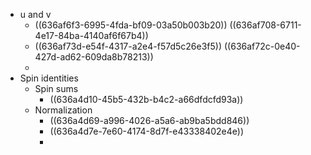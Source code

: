 - u and v
	- ((636af6f3-6995-4fda-bf09-03a50b003b20))
	  ((636af708-6711-4e17-84ba-4140af6f67b4))
	- ((636af73d-e54f-4317-a2e4-f57d5c26e3f5))
	  ((636af72c-0e40-427d-ad62-609da8b78213))
	-
- Spin identities
	- Spin sums
		- ((636a4d10-45b5-432b-b4c2-a66dfdcfd93a))
	- Normalization
		- ((636a4d69-a996-4026-a5a6-ab9ba5bdd846))
		- ((636a4d7e-7e60-4174-8d7f-e43338402e4e))
		-